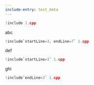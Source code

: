 ```yaml
---
include-entry: test_data
---
```


```cpp
!include 1.cpp
```

abc

```cpp
!include`startLine=3, endLine=7` 1.cpp
```

def 

```cpp
!include`startLine=3` 1.cpp
```

ghi

```cpp
!include`endLine=3` 1.cpp
```
